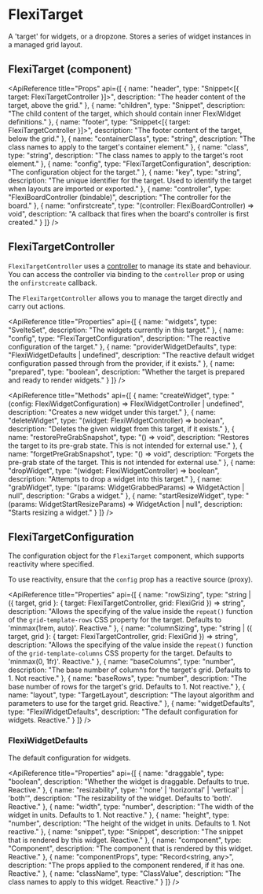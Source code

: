 <script lang="ts">
    import ApiReference from '$lib/components/docs/api-reference.svelte';
</script>

# FlexiTarget

A 'target' for widgets, or a dropzone. Stores a series of widget instances in a managed grid layout.

## FlexiTarget (component)

<ApiReference title="Props" api={[
{
name: "header",
type: "Snippet<[{ target: FlexiTargetController }]>",
description: "The header content of the target, above the grid."
},
{
name: "children",
type: "Snippet",
description: "The child content of the target, which should contain inner FlexiWidget definitions."
},
{
name: "footer",
type: "Snippet<[{ target: FlexiTargetController }]>",
description: "The footer content of the target, below the grid."
},
{
name: "containerClass",
type: "string",
description: "The class names to apply to the target's container element."
},
{
name: "class",
type: "string",
description: "The class names to apply to the target's root element."
},
{
name: "config",
type: "FlexiTargetConfiguration",
description: "The configuration object for the target."
},
{
name: "key",
type: "string",
description: "The unique identifier for the target. Used to identify the target when layouts are imported or exported."
},
{
name: "controller",
type: "FlexiBoardController (bindable)",
description: "The controller for the board."
},
{
name: "onfirstcreate",
type: "(controller: FlexiBoardController) => void",
description: "A callback that fires when the board's controller is first created."
}
]} />

## FlexiTargetController

`FlexiTargetController` uses a [controller](/docs/controllers) to manage its state and behaviour. You can access the controller via binding to the `controller` prop or using the `onfirstcreate` callback.

The `FlexiTargetController` allows you to manage the target directly and carry out actions.

<ApiReference title="Properties" api={[
{
name: "widgets",
type: "SvelteSet<FlexiWidgetController>",
description: "The widgets currently in this target."
},
{
name: "config",
type: "FlexiTargetConfiguration",
description: "The reactive configuration of the target."
},
{
name: "providerWidgetDefaults",
type: "FlexiWidgetDefaults | undefined",
description: "The reactive default widget configuration passed through from the provider, if it exists."
},
{
name: "prepared",
type: "boolean",
description: "Whether the target is prepared and ready to render widgets."
}
]} />

<ApiReference title="Methods" api={[
{
name: "createWidget",
type: "(config: FlexiWidgetConfiguration) => FlexiWidgetController | undefined",
description: "Creates a new widget under this target."
},
{
name: "deleteWidget",
type: "(widget: FlexiWidgetController) => boolean",
description: "Deletes the given widget from this target, if it exists."
},
{
name: "restorePreGrabSnapshot",
type: "() => void",
description: "Restores the target to its pre-grab state. This is not intended for external use."
},
{
name: "forgetPreGrabSnapshot",
type: "() => void",
description: "Forgets the pre-grab state of the target. This is not intended for external use."
},
{
name: "dropWidget",
type: "(widget: FlexiWidgetController) => boolean",
description: "Attempts to drop a widget into this target."
},
{
name: "grabWidget",
type: "(params: WidgetGrabbedParams) => WidgetAction | null",
description: "Grabs a widget."
},
{
name: "startResizeWidget",
type: "(params: WidgetStartResizeParams) => WidgetAction | null",
description: "Starts resizing a widget."
}
]} />

## FlexiTargetConfiguration

The configuration object for the `FlexiTarget` component, which supports reactivity where specified.

To use reactivity, ensure that the `config` prop has a reactive source (proxy).

<ApiReference title="Properties" api={[
{
name: "rowSizing",
type: "string | ({ target, grid }: { target: FlexiTargetController, grid: FlexiGrid }) => string",
description: "Allows the specifying of the value inside the `repeat()` function of the `grid-template-rows` CSS property for the target. Defaults to 'minmax(1rem, auto)'. Reactive."
},
{
name: "columnSizing",
type: "string | ({ target, grid }: { target: FlexiTargetController, grid: FlexiGrid }) => string",
description: "Allows the specifying of the value inside the `repeat()` function of the `grid-template-columns` CSS property for the target. Defaults to 'minmax(0, 1fr)'. Reactive."
},
{
name: "baseColumns",
type: "number",
description: "The base number of columns for the target's grid. Defaults to 1. Not reactive."
},
{
name: "baseRows",
type: "number",
description: "The base number of rows for the target's grid. Defaults to 1. Not reactive."
},
{
name: "layout",
type: "TargetLayout",
description: "The layout algorithm and parameters to use for the target grid. Reactive."
},
{
name: "widgetDefaults",
type: "FlexiWidgetDefaults",
description: "The default configuration for widgets. Reactive."
}
]} />

### FlexiWidgetDefaults

The default configuration for widgets.

<ApiReference title="Properties" api={[
{
name: "draggable",
type: "boolean",
description: "Whether the widget is draggable. Defaults to true. Reactive."
},
{
name: "resizability",
type: "'none' | 'horizontal' | 'vertical' | 'both'",
description: "The resizability of the widget. Defaults to 'both'. Reactive."
},
{
name: "width",
type: "number",
description: "The width of the widget in units. Defaults to 1. Not reactive."
},
{
name: "height",
type: "number",
description: "The height of the widget in units. Defaults to 1. Not reactive."
},
{
name: "snippet",
type: "Snippet",
description: "The snippet that is rendered by this widget. Reactive."
},
{
name: "component",
type: "Component",
description: "The component that is rendered by this widget. Reactive."
},
{
name: "componentProps",
type: "Record<string, any>",
description: "The props applied to the component rendered, if it has one. Reactive."
},
{
name: "className",
type: "ClassValue",
description: "The class names to apply to this widget. Reactive."
}
]} />
